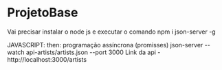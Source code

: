 # ProjetoBase

Vai precisar instalar o node js e executar o comando npm i json-server -g

JAVASCRIPT:
then: programação assíncrona (promisses)
json-server --watch api-artists/artists.json --port 3000
Link da api - http://localhost:3000/artists
